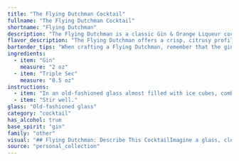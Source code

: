 ```yaml
---
title: "The Flying Dutchman Cocktail"
fullname: "The Flying Dutchman Cocktail"
shortname: "Flying Dutchman"
description: "The Flying Dutchman is a classic Gin & Orange Liqueur cocktail, likely a twist on the classic Sidecar. It emerged in the late 19th or early 20th century, with its origin shrouded in maritime folklore.  "
flavor_description: "The Flying Dutchman offers a crisp, citrusy profile thanks to the Triple Sec. The gin provides a robust juniper backbone, creating a clean and refreshing taste. Hints of floral and spice from the gin add complexity, making this cocktail a perfect balance of tart and dry, with a lingering, subtly sweet finish. "
bartender_tips: "When crafting a Flying Dutchman, remember that the gin is the star. Use a high-quality London Dry Gin for a crisp, juniper-forward flavor.  Chill the gin and Triple Sec beforehand for a perfectly chilled cocktail.  Shake hard with ice to thoroughly chill and dilute the drink. Strain into a chilled coupe glass and garnish with a lemon twist for a refreshing touch. "
ingredients:
  - item: "Gin"
    measure: "2 oz"
  - item: "Triple Sec"
    measure: "0.5 oz"
instructions:
  - item: "In an old-fashioned glass almost filled with ice cubes, combine the gin and triple sec."
  - item: "Stir well."
glass: "Old-fashioned glass"
category: "cocktail"
has_alcohol: true
base_spirit: "gin"
family: "other"
visual: "## Flying Dutchman: Describe This CocktailImagine a glass, clear and tall, filled with a vibrant liquid. Its color is a deep orange, reminiscent of a setting sun, with hints of amber peeking through. The drink is perfectly still, its surface undisturbed, creating a mirror-like reflection of the surroundings.  **Here's what I need you to describe:*** **Texture:** Is it smooth and silky, or does it have a slight oiliness to it? * **Aromas:** What scents waft from the glass?  Floral, citrusy, herbal? * **Clarity:** Is the drink perfectly clear, or does it have any subtle haze or shimmer?* **Garnish:** If there's a garnish, describe it in detail. Its shape, color, how it sits in the glass. * **Overall Impression:** Capture the essence of this cocktail - is it sophisticated, vibrant, mysterious?**Important Note:** This cocktail is called the Flying Dutchman, so think about how you can weave in those nautical vibes into your description. "
source: "personal_collection"
---
```


